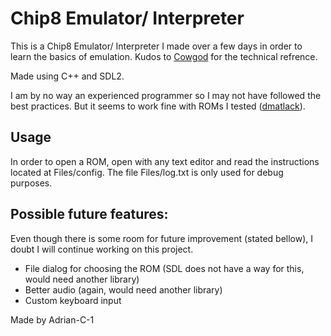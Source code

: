 # Chip8 Emulator/ Interpreter

This is a Chip8 Emulator/ Interpreter I made over a few days in order to learn the basics of emulation. 
Kudos to [Cowgod](http://devernay.free.fr/hacks/chip8/C8TECH10.HTM) for the technical refrence.

Made using C++ and SDL2.

I am by no way an experienced programmer so I may not have followed the best practices. But it seems to work fine with ROMs I tested ([dmatlack](https://github.com/dmatlack/chip8/tree/master/roms/games)).

## Usage

In order to open a ROM, open with any text editor and read the instructions located at Files/config.
The file Files/log.txt is only used for debug purposes.

## Possible future features:
Even though there is some room for future improvement (stated bellow), I doubt I will continue working on this project.
- File dialog for choosing the ROM (SDL does not have a way for this, would need another library)
- Better audio (again, would need another library)
- Custom keyboard input

Made by Adrian-C-1

